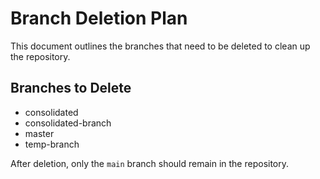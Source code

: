 # Branch Deletion Plan

This document outlines the branches that need to be deleted to clean up the repository.

## Branches to Delete

- consolidated
- consolidated-branch
- master
- temp-branch

After deletion, only the `main` branch should remain in the repository.